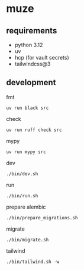 # muze

## requirements

- python 3.12
- uv
- hcp (for vault secrets)
- tailwindcss@3

## development

fmt

```
uv run black src
```

check

```
uv run ruff check src
```

mypy

```
uv run mypy src
```

dev

```
./bin/dev.sh
```

run

```
./bin/run.sh
```

prepare alembic

```
./bin/prepare_migrations.sh
```

migrate

```
./bin/migrate.sh
```

tailwind

```
./bin/tailwind.sh -w
```
